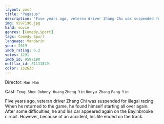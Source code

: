 ```yaml
---
layout: post
title: "Pegasus"
description: "Five years ago, veteran driver Zhang Chi was suspended for illegal racing. When he returned to the game, he found himself starting all over again. After some difficulties, he and his car appeared again on the Bayinbrooke circuit. However, because of an accident, his life ended on the track..."
img: 9597190.jpg
kind: movie
genres: [Comedy,Sport]
tags: Comedy Sport 
language: Mandarin
year: 2019
imdb_rating: 6.2
votes: 1291
imdb_id: 9597190
netflix_id: 81111849
color: 1b263b
---
```

Director: `Han Han`  

Cast: `Teng Shen` `Johnny Huang` `Zheng Yin` `Benyu Zhang` `Fang Yin` 

Five years ago, veteran driver Zhang Chi was suspended for illegal racing. When he returned to the game, he found himself starting all over again. After some difficulties, he and his car appeared again on the Bayinbrooke circuit. However, because of an accident, his life ended on the track.